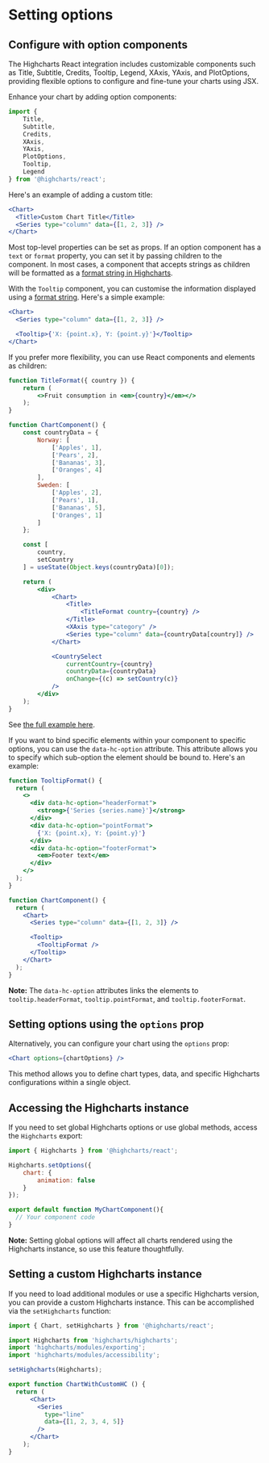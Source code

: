 # Setting options

## Configure with option components

The Highcharts React integration includes customizable components such as
Title, Subtitle, Credits, Tooltip, Legend, XAxis, YAxis, and PlotOptions,
providing flexible options to configure and fine-tune your charts using JSX.

Enhance your chart by adding option components:

```jsx
import {
    Title,
    Subtitle,
    Credits,
    XAxis,
    YAxis,
    PlotOptions,
    Tooltip,
    Legend
} from '@highcharts/react';
```

Here's an example of adding a custom title:

```jsx
<Chart>
  <Title>Custom Chart Title</Title>
  <Series type="column" data={[1, 2, 3]} />
</Chart>
```

Most top-level properties can be set as props. If an option component has a `text` or `format` property,
you can set it by passing children to the component. In most cases, a component that accepts strings as children will be formatted
as a [format string in Highcharts](https://www.highcharts.com/docs/chart-concepts/labels-and-string-formatting#format-strings).

With the `Tooltip` component, you can customise the information displayed using a [format string](https://www.highcharts.com/docs/chart-concepts/templating). Here's a simple example:

```jsx
<Chart>
  <Series type="column" data={[1, 2, 3]} />

  <Tooltip>{'X: {point.x}, Y: {point.y}'}</Tooltip>
</Chart>
```

If you prefer more flexibility, you can use React components and elements as children:

```jsx
function TitleFormat({ country }) {
    return (
        <>Fruit consumption in <em>{country}</em></>
    );
}

function ChartComponent() {
    const countryData = {
        Norway: [
            ['Apples', 1],
            ['Pears', 2],
            ['Bananas', 3],
            ['Oranges', 4]
        ],
        Sweden: [
            ['Apples', 2],
            ['Pears', 1],
            ['Bananas', 5],
            ['Oranges', 1]
        ]
    };

    const [
        country,
        setCountry
    ] = useState(Object.keys(countryData)[0]);

    return (
        <div>
            <Chart>
                <Title>
                    <TitleFormat country={country} />
                </Title>
                <XAxis type="category" />
                <Series type="column" data={countryData[country]} />
            </Chart>

            <CountrySelect
                currentCountry={country}
                countryData={countryData}
                onChange={(c) => setCountry(c)}
            />
        </div>
    );
}
```

See [the full example here](https://www.highcharts.com/samples/embed/highcharts/react/reactive-title).


If you want to bind specific elements within your component to specific options, you can use the `data-hc-option` attribute. This attribute allows you to specify which sub-option the element should be bound to. Here's an example:

```jsx
function TooltipFormat() {
  return (
    <>
      <div data-hc-option="headerFormat">
        <strong>{'Series {series.name}'}</strong>
      </div>
      <div data-hc-option="pointFormat">
        {'X: {point.x}, Y: {point.y}'}
      </div>
      <div data-hc-option="footerFormat">
        <em>Footer text</em>
      </div>
    </>
  );
}

function ChartComponent() {
  return (
    <Chart>
      <Series type="column" data={[1, 2, 3]} />

      <Tooltip>
        <TooltipFormat />
      </Tooltip>
    </Chart>
  );
}
```

**Note:** The `data-hc-option` attributes links the elements to `tooltip.headerFormat`, `tooltip.pointFormat`, and `tooltip.footerFormat`.


## Setting options using the `options` prop

Alternatively, you can configure your chart using the `options` prop:

```jsx
<Chart options={chartOptions} />
```

This method allows you to define chart types, data, and specific Highcharts configurations within a single object.

## Accessing the Highcharts instance

If you need to set global Highcharts options or use global methods, access the `Highcharts` export:

```jsx
import { Highcharts } from '@highcharts/react';

Highcharts.setOptions({
    chart: {
        animation: false
    }
});

export default function MyChartComponent(){
  // Your component code
}
```

**Note:** Setting global options will affect all charts rendered using the Highcharts instance, so use this feature thoughtfully.

## Setting a custom Highcharts instance
If you need to load additional modules or use a specific Highcharts version, you can provide a
custom Highcharts instance. This can be accomplished via the `setHighcharts` function:

```jsx
import { Chart, setHighcharts } from '@highcharts/react';

import Highcharts from 'highcharts/highcharts';
import 'highcharts/modules/exporting';
import 'highcharts/modules/accessibility';

setHighcharts(Highcharts);

export function ChartWithCustomHC () {
  return (
      <Chart>
        <Series
          type="line"
          data={[1, 2, 3, 4, 5]}
        />
      </Chart>
    );
}
```

